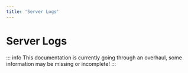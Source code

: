 ```yaml
---
title: 'Server Logs'
---
```


# Server Logs

::: info
This documentation is currently going through an overhaul, some information may be missing or incomplete!
:::
